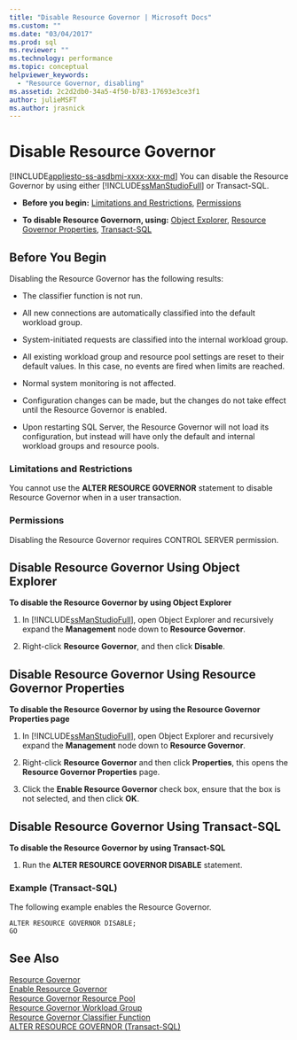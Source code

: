 ```yaml
---
title: "Disable Resource Governor | Microsoft Docs"
ms.custom: ""
ms.date: "03/04/2017"
ms.prod: sql
ms.reviewer: ""
ms.technology: performance
ms.topic: conceptual
helpviewer_keywords: 
  - "Resource Governor, disabling"
ms.assetid: 2c2d2db0-34a5-4f50-b783-17693e3ce3f1
author: julieMSFT
ms.author: jrasnick
---
```

# Disable Resource Governor
[!INCLUDE[appliesto-ss-asdbmi-xxxx-xxx-md](../../includes/appliesto-ss-asdbmi-xxxx-xxx-md.md)]
  You can disable the Resource Governor by using either [!INCLUDE[ssManStudioFull](../../includes/ssmanstudiofull-md.md)] or Transact-SQL.  
  
-   **Before you begin:**  [Limitations and Restrictions](#LimitationsRestrictions), [Permissions](#Permissions)  
  
-   **To disable Resource Governorn, using:**  [Object Explorer](#RGOffObjEx), [Resource Governor Properties](#RGOffProp), [Transact-SQL](#RGOffTSQL)  
  
##  <a name="BeforeYouBegin"></a> Before You Begin  
 Disabling the Resource Governor has the following results:  
  
-   The classifier function is not run.  
  
-   All new connections are automatically classified into the default workload group.  
  
-   System-initiated requests are classified into the internal workload group.  
  
-   All existing workload group and resource pool settings are reset to their default values. In this case, no events are fired when limits are reached.  
  
-   Normal system monitoring is not affected.  
  
-   Configuration changes can be made, but the changes do not take effect until the Resource Governor is enabled.  
  
-   Upon restarting SQL Server, the Resource Governor will not load its configuration, but instead will have only the default and internal workload groups and resource pools.  
  
###  <a name="LimitationsRestrictions"></a> Limitations and Restrictions  
 You cannot use the **ALTER RESOURCE GOVERNOR** statement to disable Resource Governor when in a user transaction.  
  
###  <a name="Permissions"></a> Permissions  
 Disabling the Resource Governor requires CONTROL SERVER permission.  
  
##  <a name="RGOffObjEx"></a> Disable Resource Governor Using Object Explorer  
 **To disable the Resource Governor by using Object Explorer**  
  
1.  In [!INCLUDE[ssManStudioFull](../../includes/ssmanstudiofull-md.md)], open Object Explorer and recursively expand the **Management** node down to **Resource Governor**.  
  
2.  Right-click **Resource Governor**, and then click **Disable**.  

##  <a name="RGOffProp"></a> Disable Resource Governor Using Resource Governor Properties  
 **To disable the Resource Governor by using the Resource Governor Properties page**  
  
1.  In [!INCLUDE[ssManStudioFull](../../includes/ssmanstudiofull-md.md)], open Object Explorer and recursively expand the **Management** node down to **Resource Governor**.  
  
2.  Right-click **Resource Governor** and then click **Properties**, this opens the **Resource Governor Properties** page.  
  
3.  Click the **Enable Resource Governor** check box, ensure that the box is not selected, and then click **OK**.  
  
##  <a name="RGOffTSQL"></a> Disable Resource Governor Using Transact-SQL  
 **To disable the Resource Governor by using Transact-SQL**  
  
1.  Run the **ALTER RESOURCE GOVERNOR DISABLE** statement.  
  
### Example (Transact-SQL)  
 The following example enables the Resource Governor.  
  
```  
ALTER RESOURCE GOVERNOR DISABLE;  
GO  
```  
  
## See Also  
 [Resource Governor](../../relational-databases/resource-governor/resource-governor.md)   
 [Enable Resource Governor](../../relational-databases/resource-governor/enable-resource-governor.md)   
 [Resource Governor Resource Pool](../../relational-databases/resource-governor/resource-governor-resource-pool.md)   
 [Resource Governor Workload Group](../../relational-databases/resource-governor/resource-governor-workload-group.md)   
 [Resource Governor Classifier Function](../../relational-databases/resource-governor/resource-governor-classifier-function.md)   
 [ALTER RESOURCE GOVERNOR &#40;Transact-SQL&#41;](../../t-sql/statements/alter-resource-governor-transact-sql.md)  
  
  
